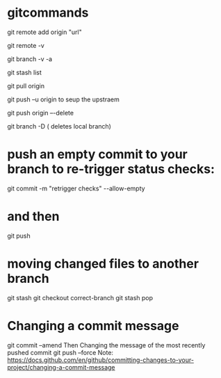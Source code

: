 # gitcommands

git remote add origin "url" 

git remote -v 

git branch -v -a 

git stash list 

git pull origin <master> 

git push –u origin <branchname> to seup the upstraem 

git push origin –-delete <branchname> 

git branch -D <branchname> ( deletes local branch) 

# push an empty commit to your branch to re-trigger status checks: 
git commit -m "retrigger checks" --allow-empty 
# and then 
git push <branchname> 
  
# moving changed files to another branch
git stash
git checkout correct-branch
git stash pop

#  Changing a commit message 
  git commit –amend 
  Then Changing the message of the most recently pushed commit
  git push –force 
  Note: https://docs.github.com/en/github/committing-changes-to-your-project/changing-a-commit-message 
